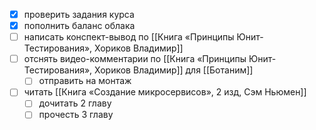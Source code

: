 - [x] проверить задания курса
- [x] пополнить баланс облака
- [ ] написать конспект-вывод по [[Книга «Принципы Юнит-Тестирования», Хориков Владимир]]
- [ ] отснять видео-комментарии по [[Книга «Принципы Юнит-Тестирования», Хориков Владимир]] для [[Ботаним]]
	- [ ] отправить на монтаж
- [ ] читать [[Книга «Создание микросервисов», 2 изд, Сэм Ньюмен]]
	- [ ] дочитать 2 главу
	- [ ] прочесть 3 главу